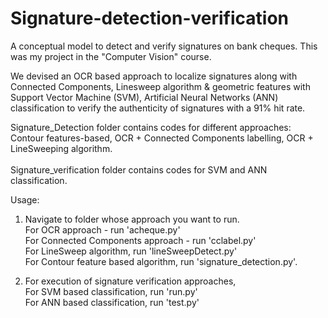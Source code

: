 # Signature-detection-verification
A conceptual model to detect and verify signatures on bank cheques. This was my project in the "Computer Vision" course.

We devised an OCR based approach to localize signatures along with Connected Components, Linesweep algorithm & geometric features with Support Vector Machine (SVM), Artificial Neural Networks (ANN) classification to verify the authenticity of signatures with a 91% hit rate.

Signature_Detection folder contains codes for different approaches:<br> Contour features-based, OCR + Connected Components labelling, OCR + LineSweeping algorithm.<br><br>
Signature_verification folder contains codes for SVM and ANN classification.

Usage:
1. Navigate to folder whose approach you want to run.<br>
  For OCR approach - run 'acheque.py'<br>
  For Connected Components approach - run 'cclabel.py'<br>
  For LineSweep algorithm, run 'lineSweepDetect.py'<br>
  For Contour feature based algorithm, run 'signature_detection.py'.

2. For execution of signature verification approaches,<br>
  For SVM based classification, run 'run.py' <br>
  For ANN based classification, run 'test.py'
